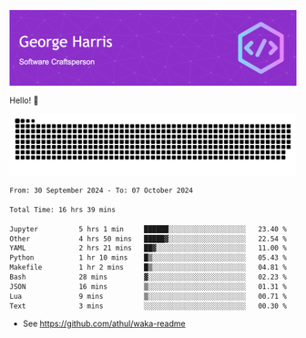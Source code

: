 ![img](./assets/github-header.png)

Hello! :wave:

<div align="center">
  <img  src="https://raw.githubusercontent.com/1999AZZAR/1999AZZAR/readme/resources/grid-snake.svg" alt="snake" />
</div>

<!--START_SECTION:waka-->

```txt
From: 30 September 2024 - To: 07 October 2024

Total Time: 16 hrs 39 mins

Jupyter          5 hrs 1 min     ██████░░░░░░░░░░░░░░░░░░░   23.40 %
Other            4 hrs 50 mins   █████▓░░░░░░░░░░░░░░░░░░░   22.54 %
YAML             2 hrs 21 mins   ██▓░░░░░░░░░░░░░░░░░░░░░░   11.00 %
Python           1 hr 10 mins    █▒░░░░░░░░░░░░░░░░░░░░░░░   05.43 %
Makefile         1 hr 2 mins     █▒░░░░░░░░░░░░░░░░░░░░░░░   04.81 %
Bash             28 mins         ▓░░░░░░░░░░░░░░░░░░░░░░░░   02.23 %
JSON             16 mins         ▒░░░░░░░░░░░░░░░░░░░░░░░░   01.31 %
Lua              9 mins          ▒░░░░░░░░░░░░░░░░░░░░░░░░   00.71 %
Text             3 mins          ░░░░░░░░░░░░░░░░░░░░░░░░░   00.30 %
```

<!--END_SECTION:waka-->

- See <https://github.com/athul/waka-readme>
